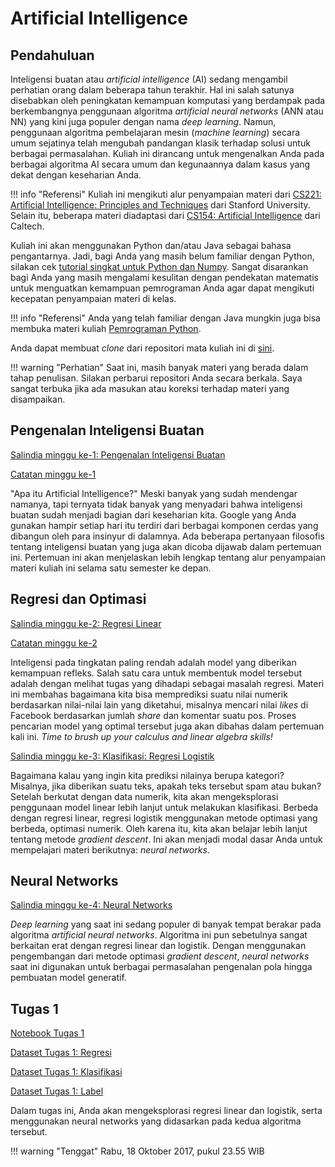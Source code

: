 # Artificial Intelligence

## Pendahuluan

Inteligensi buatan atau *artificial intelligence* (AI) sedang mengambil perhatian orang dalam beberapa tahun terakhir. Hal ini salah satunya disebabkan oleh peningkatan kemampuan komputasi yang berdampak pada berkembangnya penggunaan algoritma *artificial neural networks* (ANN atau NN) yang kini juga populer dengan nama *deep learning*. Namun, penggunaan algoritma pembelajaran mesin (*machine learning*) secara umum sejatinya telah mengubah pandangan klasik terhadap solusi untuk berbagai permasalahan. Kuliah ini dirancang untuk mengenalkan Anda pada berbagai algoritma AI secara umum dan kegunaannya dalam kasus yang dekat dengan keseharian Anda.

!!! info "Referensi"
    Kuliah ini mengikuti alur penyampaian materi dari [CS221: Artificial Intelligence: Principles and Techniques](http://web.stanford.edu/class/cs221/) dari Stanford University. Selain itu, beberapa materi diadaptasi dari [CS154: Artificial Intelligence](http://courses.cms.caltech.edu/cs154/) dari Caltech.

Kuliah ini akan menggunakan Python dan/atau Java sebagai bahasa pengantarnya. Jadi, bagi Anda yang masih belum familiar dengan Python, silakan cek [tutorial singkat untuk Python dan Numpy](http://cs231n.github.io/python-numpy-tutorial/). Sangat disarankan bagi Anda yang masih mengalami kesulitan dengan pendekatan matematis untuk menguatkan kemampuan pemrograman Anda agar dapat mengikuti kecepatan penyampaian materi di kelas.

!!! info "Referensi"
    Anda yang telah familiar dengan Java mungkin juga bisa membuka materi kuliah [Pemrograman Python](/python).

Anda dapat membuat *clone* dari repositori mata kuliah ini di [sini](https://github.com/aliakbars/uai-ai).

!!! warning "Perhatian"
    Saat ini, masih banyak materi yang berada dalam tahap penulisan. Silakan perbarui repositori Anda secara berkala. Saya sangat terbuka jika ada masukan atau koreksi terhadap materi yang disampaikan.

## Pengenalan Inteligensi Buatan

[Salindia minggu ke-1: Pengenalan Inteligensi Buatan](https://github.com/aliakbars/uai-ai/raw/master/01-intro.pdf)

[Catatan minggu ke-1](https://github.com/aliakbars/uai-ai/raw/master/notes-01.pdf)

"Apa itu Artificial Intelligence?" Meski banyak yang sudah mendengar namanya, tapi ternyata tidak banyak yang menyadari bahwa inteligensi buatan sudah menjadi bagian dari keseharian kita. Google yang Anda gunakan hampir setiap hari itu terdiri dari berbagai komponen cerdas yang dibangun oleh para insinyur di dalamnya. Ada beberapa pertanyaan filosofis tentang inteligensi buatan yang juga akan dicoba dijawab dalam pertemuan ini. Pertemuan ini akan menjelaskan lebih lengkap tentang alur penyampaian materi kuliah ini selama satu semester ke depan.

## Regresi dan Optimasi

[Salindia minggu ke-2: Regresi Linear](https://github.com/aliakbars/uai-ai/raw/master/02-regresi.pdf)

[Catatan minggu ke-2](https://github.com/aliakbars/uai-ai/raw/master/notes-02.pdf)

Inteligensi pada tingkatan paling rendah adalah model yang diberikan kemampuan refleks. Salah satu cara untuk membentuk model tersebut adalah dengan melihat tugas yang dihadapi sebagai masalah regresi. Materi ini membahas bagaimana kita bisa memprediksi suatu nilai numerik berdasarkan nilai-nilai lain yang diketahui, misalnya mencari nilai *likes* di Facebook berdasarkan jumlah *share* dan komentar suatu pos. Proses pencarian model yang optimal tersebut juga akan dibahas dalam pertemuan kali ini. *Time to brush up your calculus and linear algebra skills!*

[Salindia minggu ke-3: Klasifikasi: Regresi Logistik](https://github.com/aliakbars/uai-ai/raw/master/03-klasifikasi.pdf)

Bagaimana kalau yang ingin kita prediksi nilainya berupa kategori? Misalnya, jika diberikan suatu teks, apakah teks tersebut spam atau bukan? Setelah berkutat dengan data numerik, kita akan mengeksplorasi penggunaan model linear lebih lanjut untuk melakukan klasifikasi. Berbeda dengan regresi linear, regresi logistik menggunakan metode optimasi yang berbeda, optimasi numerik. Oleh karena itu, kita akan belajar lebih lanjut tentang metode *gradient descent*. Ini akan menjadi modal dasar Anda untuk mempelajari materi berikutnya: *neural networks*.

## Neural Networks

[Salindia minggu ke-4: Neural Networks](https://github.com/aliakbars/uai-ai/raw/master/04-nets.pdf)

*Deep learning* yang saat ini sedang populer di banyak tempat berakar pada algoritma *artificial neural networks*. Algoritma ini pun sebetulnya sangat berkaitan erat dengan regresi linear dan logistik. Dengan menggunakan pengembangan dari metode optimasi *gradient descent*, *neural networks* saat ini digunakan untuk berbagai permasalahan pengenalan pola hingga pembuatan model generatif.

## Tugas 1

[Notebook Tugas 1](https://nbviewer.jupyter.org/github/aliakbars/uai-ai/blob/master/scripts/tugas1.ipynb)

[Dataset Tugas 1: Regresi](https://github.com/aliakbars/uai-dm/raw/master/datasets/advertising.csv)

[Dataset Tugas 1: Klasifikasi](https://github.com/aliakbars/uai-dm/raw/master/datasets/food.npy)

[Dataset Tugas 1: Label](https://github.com/aliakbars/uai-dm/raw/master/datasets/food_labels.npy)

Dalam tugas ini, Anda akan mengeksplorasi regresi linear dan logistik, serta menggunakan neural networks yang didasarkan pada kedua algoritma tersebut.

!!! warning "Tenggat"
    Rabu, 18 Oktober 2017, pukul 23.55 WIB